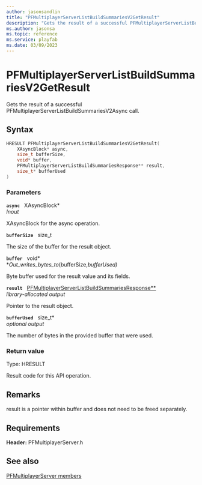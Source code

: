 ```yaml
---
author: jasonsandlin
title: "PFMultiplayerServerListBuildSummariesV2GetResult"
description: "Gets the result of a successful PFMultiplayerServerListBuildSummariesV2Async call."
ms.author: jasonsa
ms.topic: reference
ms.service: playfab
ms.date: 03/09/2023
---
```


# PFMultiplayerServerListBuildSummariesV2GetResult  

Gets the result of a successful PFMultiplayerServerListBuildSummariesV2Async call.  

## Syntax  
  
```cpp
HRESULT PFMultiplayerServerListBuildSummariesV2GetResult(  
    XAsyncBlock* async,  
    size_t bufferSize,  
    void* buffer,  
    PFMultiplayerServerListBuildSummariesResponse** result,  
    size_t* bufferUsed  
)  
```  
  
### Parameters  
  
**`async`** &nbsp; XAsyncBlock*  
*_Inout_*  
  
XAsyncBlock for the async operation.  
  
**`bufferSize`** &nbsp; size_t  
  
The size of the buffer for the result object.  
  
**`buffer`** &nbsp; void*  
*_Out_writes_bytes_to_(bufferSize,*bufferUsed)*  
  
Byte buffer used for the result value and its fields.  
  
**`result`** &nbsp; [PFMultiplayerServerListBuildSummariesResponse**](../../pfmultiplayerservertypes/structs/pfmultiplayerserverlistbuildsummariesresponse.md)  
*library-allocated output*  
  
Pointer to the result object.  
  
**`bufferUsed`** &nbsp; size_t*  
*optional output*  
  
The number of bytes in the provided buffer that were used.  
  
  
### Return value
Type: HRESULT
  
Result code for this API operation.
  
## Remarks  
  
result is a pointer within buffer and does not need to be freed separately.
  
## Requirements  
  
**Header:** PFMultiplayerServer.h
  
## See also  
[PFMultiplayerServer members](../pfmultiplayerserver_members.md)  

  
  
